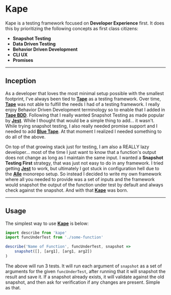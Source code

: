 # Kape

Kape is a testing framework focused on **Developer Experience** first. It does
this by prioritizing the following concepts as first class citizens:

*   **Snapshot Testing**
*   **Data Driven Testing**
*   **Behavior Driven Development**
*   **CLI UX**
*   **Promises**

---

## Inception

As a developer that loves the most minimal setup possible with the smallest
footprint, I've always been tied to [**Tape**](https://github.com/substack/tape)
as a testing framework. Over time, [**Tape**](https://github.com/substack/tape)
was not able to fulfill the needs I had of a testing framework. I really enjoy
Behavior Driven Development terminology so to enable that I added in
[**Tape BDD**](https://www.npmjs.com/package/tape-bdd). Following that I really
wanted Snapshot Testing as made popular by
[**Jest**](https://facebook.github.io/jest/). While I thought that would be a
simple thing to add... it wasn't. While trying snapshot testing, I also really
needed promise support and I needed to add
[**Blue Tape**](https://npmjs.com/package/blue-tape). At that moment I realized
I needed something to do all of the above.

On top of that growing stack just for testing, I am also a REALLY lazy
developer... most of the time I just want to know that a function's output does
not change as long as I maintain the same input. I wanted a **Snapshot Testing
First** strategy, that was just not easy to do in any framework. I tried getting
[**Jest**](https://facebook.github.io/jest/) to work, but ultimately I got stuck
in configuration hell due to the [**Alle**](https://github.com/boennemann/alle)
monorepo setup. So instead I decided to write my own framework where all you
needed to provide was a set of inputs and the framework would snapshot the
output of the function under test by default and always check against the
snapshot. And with that
[**Kape**](https://github.com/RayBenefield/dev-xp/tree/master/src/node_modules/kape)
was born.

---

## Usage

The simplest way to use
[**Kape**](https://github.com/RayBenefield/dev-xp/tree/master/src/node_modules/kape)
is below:

```js
import describe from 'kape'
import funcUnderTest from './some-function'

describe('Name of Function', funcUnderTest, snapshot =>
    snapshot([], [arg1], [arg1, arg2])
)
```

The above will run 3 tests. It will run each argument of `snapshot` as a set of
arguments for the given `funcUnderTest`, after running that it will snapshot the
result and save it. If a snapshot already exists, it will validate against the
old snapshot, and then ask for verification if any changes are present. Simple
as that.
